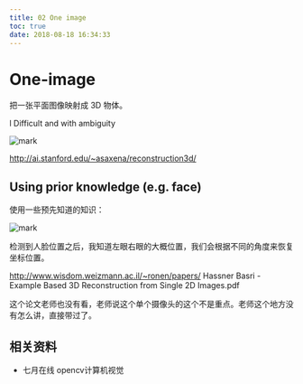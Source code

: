 ```yaml
---
title: 02 One image
toc: true
date: 2018-08-18 16:34:33
---
```

# One-image

把一张平面图像映射成 3D 物体。



l Difficult and with ambiguity

![mark](http://pacdb2bfr.bkt.clouddn.com/blog/image/180817/eKIk9hcG8c.png?imageslim)



http://ai.stanford.edu/~asaxena/reconstruction3d/



## Using prior knowledge (e.g. face)

使用一些预先知道的知识：

![mark](http://pacdb2bfr.bkt.clouddn.com/blog/image/180817/a1HA2BdA4e.png?imageslim)

检测到人脸位置之后，我知道左眼右眼的大概位置，我们会根据不同的角度来恢复坐标位置。


http://www.wisdom.weizmann.ac.il/~ronen/papers/
Hassner Basri - Example Based 3D Reconstruction from Single 2D Images.pdf

这个论文老师也没有看，老师说这个单个摄像头的这个不是重点。老师这个地方没有怎么讲，直接带过了。






## 相关资料

- 七月在线 opencv计算机视觉
